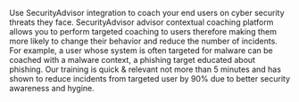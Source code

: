 Use SecurityAdvisor integration to coach your end users on cyber security threats they face.
SecurityAdvisor advisor contextual coaching platform allows you to perform targeted coaching to users therefore making them more likely to change their behavior and reduce the number of incidents.
For example, a user whose system is often targeted for malware can be coached with a malware context, a phishing target educated about phishing.
Our training is quick & relevant not more than 5 minutes and has shown to reduce incidents from targeted user by 90% due to better security awareness and hygine.
